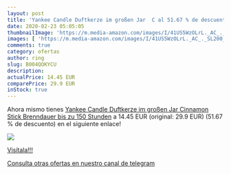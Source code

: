 ```yaml
---
layout: post
title: 'Yankee Candle Duftkerze im großen Jar  C al 51.67 % de descuento'
date: 2020-02-23 05:05:05
thumbnailImage: 'https://m.media-amazon.com/images/I/41US5WzOLrL._AC_._SL200_.jpg'
images: [ 'https://m.media-amazon.com/images/I/41US5WzOLrL._AC_._SL200_.jpg' ]
comments: true
category: ofertas
author: ring
slug: B004QOKYCU
description:
actualPrice: 14.45 EUR
comparePrice: 29.9 EUR
inStock: true
---
```


Ahora mismo tienes [Yankee Candle Duftkerze im großen Jar  Cinnamon Stick  Brenndauer bis zu 150 Stunden](https://www.amazon.com/dp/B004QOKYCU/?tag=redken08-20) a 14.45 EUR (original: 29.9 EUR) (51.67 %  de descuento) en el siguiente enlace!

[![](https://m.media-amazon.com/images/I/41US5WzOLrL._AC_._SL200_.jpg)](https://www.amazon.com/dp/B004QOKYCU/?tag=redken08-20)

[Visítala!!!](https://www.amazon.com/dp/B004QOKYCU/?tag=redken08-20)

[Consulta otras ofertas en nuestro canal de telegram](https://t.me/s/ofertas25)
